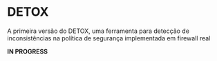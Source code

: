 # DETOX
A primeira versão do DETOX, uma ferramenta para detecção de inconsistências na política de segurança implementada em firewall real

**IN PROGRESS**
